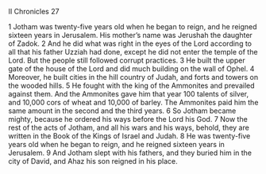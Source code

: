 II Chronicles 27

1	Jotham was twenty-five years old when he began to reign, and he reigned sixteen years in Jerusalem. His mother’s name was Jerushah the daughter of Zadok.
2	And he did what was right in the eyes of the Lord according to all that his father Uzziah had done, except he did not enter the temple of the Lord. But the people still followed corrupt practices.
3	He built the upper gate of the house of the Lord and did much building on the wall of Ophel.
4	Moreover, he built cities in the hill country of Judah, and forts and towers on the wooded hills.
5	He fought with the king of the Ammonites and prevailed against them. And the Ammonites gave him that year 100 talents of silver, and 10,000 cors of wheat and 10,000 of barley. The Ammonites paid him the same amount in the second and the third years.
6	So Jotham became mighty, because he ordered his ways before the Lord his God.
7	Now the rest of the acts of Jotham, and all his wars and his ways, behold, they are written in the Book of the Kings of Israel and Judah.
8	He was twenty-five years old when he began to reign, and he reigned sixteen years in Jerusalem.
9	And Jotham slept with his fathers, and they buried him in the city of David, and Ahaz his son reigned in his place.

